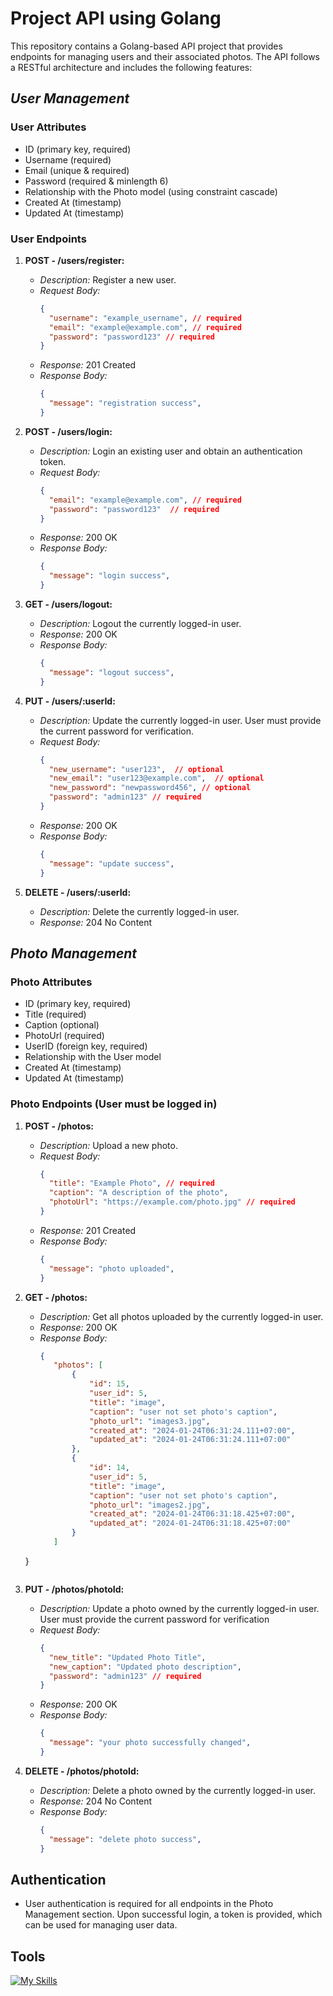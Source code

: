 # Project API using Golang

This repository contains a Golang-based API project that provides endpoints for managing users and their associated photos. The API follows a RESTful architecture and includes the following features:

## *User Management*

### User Attributes
- ID (primary key, required)
- Username (required)
- Email (unique & required)
- Password (required & minlength 6)
- Relationship with the Photo model (using constraint cascade)
- Created At (timestamp)
- Updated At (timestamp)

### User Endpoints

1. **POST - /users/register:**
   - *Description:* Register a new user.
   - *Request Body:*
     ```json
     {
       "username": "example_username", // required
       "email": "example@example.com", // required
       "password": "password123" // required
     }
     ```
   - *Response:* 201 Created
   - *Response Body:*
     ```json
     {
       "message": "registration success", 
     }
     ```

2. **POST - /users/login:**
   - *Description:* Login an existing user and obtain an authentication token.
   - *Request Body:*
     ```json
     {
       "email": "example@example.com", // required
       "password": "password123"  // required
     }
     ```
   - *Response:* 200 OK
   - *Response Body:*
     ```json
     {
       "message": "login success", 
     }
     ```
   
3. **GET - /users/logout:**
   - *Description:* Logout the currently logged-in user.
   - *Response:* 200 OK
   - *Response Body:*
     ```json
     {
       "message": "logout success", 
     }
     ```

4. **PUT - /users/:userId:**
   - *Description:* Update the currently logged-in user. User must provide the current password for verification.
   - *Request Body:*
     ```json
     {
       "new_username": "user123",  // optional
       "new_email": "user123@example.com",  // optional
       "new_password": "newpassword456", // optional
       "password": "admin123" // required
     }
     ```
   - *Response:* 200 OK
   - *Response Body:*
     ```json
     {
       "message": "update success", 
     }
     ```

5. **DELETE - /users/:userId:**
   - *Description:* Delete the currently logged-in user.
   - *Response:* 204 No Content

## *Photo Management*

### Photo Attributes
- ID (primary key, required)
- Title (required)
- Caption (optional)
- PhotoUrl (required)
- UserID (foreign key, required)
- Relationship with the User model
- Created At (timestamp)
- Updated At (timestamp)

### Photo Endpoints (User must be logged in)

1. **POST - /photos:**
   - *Description:* Upload a new photo.
   - *Request Body:*
     ```json
     {
       "title": "Example Photo", // required
       "caption": "A description of the photo",
       "photoUrl": "https://example.com/photo.jpg" // required
     }
     ```
   - *Response:* 201 Created
   - *Response Body:*
     ```json
     {
       "message": "photo uploaded", 
     }
     ```

2. **GET - /photos:**
   - *Description:* Get all photos uploaded by the currently logged-in user.
   - *Response:* 200 OK
   - *Response Body:*
     ```json
     {
        "photos": [
            {
                "id": 15,
                "user_id": 5,
                "title": "image",
                "caption": "user not set photo's caption",
                "photo_url": "images3.jpg",
                "created_at": "2024-01-24T06:31:24.111+07:00",
                "updated_at": "2024-01-24T06:31:24.111+07:00"
            },
            {
                "id": 14,
                "user_id": 5,
                "title": "image",
                "caption": "user not set photo's caption",
                "photo_url": "images2.jpg",
                "created_at": "2024-01-24T06:31:18.425+07:00",
                "updated_at": "2024-01-24T06:31:18.425+07:00"
            }
        ]
    }
     ```

3. **PUT - /photos/photoId:**
   - *Description:* Update a photo owned by the currently logged-in user. User must provide the current password for verification 
   - *Request Body:*
     ```json
     {
       "new_title": "Updated Photo Title",
       "new_caption": "Updated photo description",
       "password": "admin123" // required
     }
     ```
   - *Response:* 200 OK
   - *Response Body:*
     ```json
     {
       "message": "your photo successfully changed", 
     }
     ```

4. **DELETE - /photos/photoId:**
   - *Description:* Delete a photo owned by the currently logged-in user.
   - *Response:* 204 No Content
   - *Response Body:*
     ```json
     {
       "message": "delete photo success", 
     }
     ```

## Authentication
- User authentication is required for all endpoints in the Photo Management section. Upon successful login, a token is provided, which can be used for managing user data.

## Tools
[![My Skills](https://skillicons.dev/icons?i=go,postman,git,github,mysql,vscode)](https://skillicons.dev)